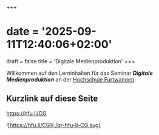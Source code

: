+++
# date = '2025-09-11T12:40:06+02:00'
draft = false
title = 'Digitale Medienproduktion'
+++

Willkommen auf den Lerninhalten für das Seminar ***Digitale Medienproduktion*** an der [Hochschule Furtwangen](https://hs-furtwangen.de). 


## Kurzlink auf diese Seite

https://hfu.li/CG


![https://hfu.li/CG](./qr-hfu-li-CG.svg)